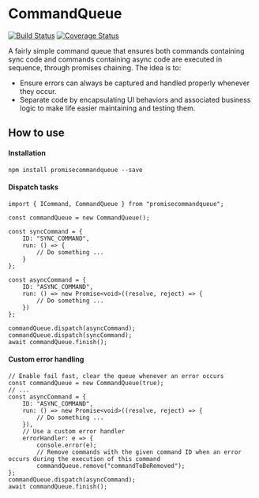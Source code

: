 # CommandQueue

[![Build Status](https://travis-ci.org/YSZhuoyang/CommandQueue.svg?branch=master)](https://travis-ci.org/YSZhuoyang/CommandQueue)
[![Coverage Status](https://coveralls.io/repos/github/YSZhuoyang/CommandQueue/badge.svg?branch=master)](https://coveralls.io/github/YSZhuoyang/CommandQueue?branch=master)

A fairly simple command queue that ensures both commands containing sync code and commands containing async code are executed in sequence, through promises chaining. The idea is to:

-   Ensure errors can always be captured and handled properly whenever they occur.
-   Separate code by encapsulating UI behaviors and associated business logic to make life easier maintaining and testing them.

## How to use

#### Installation

    npm install promisecommandqueue --save

#### Dispatch tasks

    import { ICommand, CommandQueue } from "promisecommandqueue";

    const commandQueue = new CommandQueue();

    const syncCommand = {
        ID: "SYNC_COMMAND",
        run: () => {
            // Do something ...
        }
    };

    const asyncCommand = {
        ID: "ASYNC_COMMAND",
        run: () => new Promise<void>((resolve, reject) => {
            // Do something ...
        })
    };

    commandQueue.dispatch(asyncCommand);
    commandQueue.dispatch(syncCommand);
    await commandQueue.finish();

#### Custom error handling

    // Enable fail fast, clear the queue whenever an error occurs
    const commandQueue = new CommandQueue(true);
    // ...
    const asyncCommand = {
        ID: "ASYNC_COMMAND",
        run: () => new Promise<void>((resolve, reject) => {
            // Do something ...
        }),
        // Use a custom error handler
        errorHandler: e => {
            console.error(e);
            // Remove commands with the given command ID when an error occurs during the execution of this command
            commandQueue.remove("commandToBeRemoved");
    };
    commandQueue.dispatch(asyncCommand);
    await commandQueue.finish();
